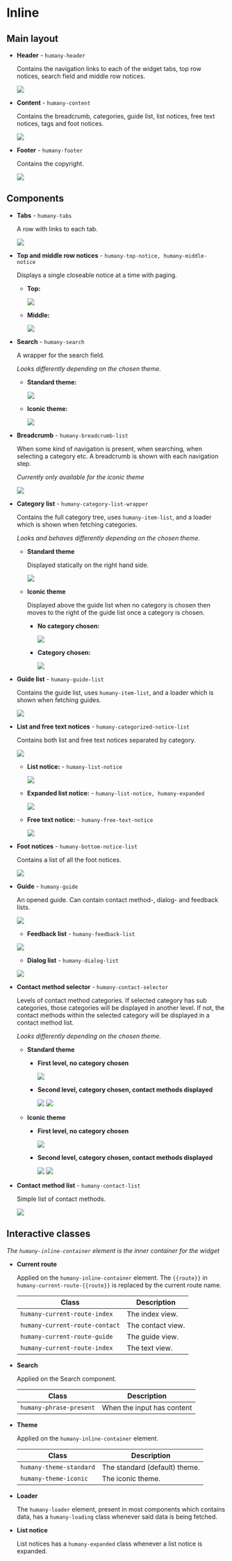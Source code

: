 
# Inline
## Main layout

- **Header** - `humany-header`

    Contains the navigation links to each of the widget tabs, top row notices, search field and middle row notices.

    ![](images/header.png)
  
- **Content** - `humany-content`

    Contains the breadcrumb, categories, guide list, list notices, free text notices, tags and foot notices.

    ![](images/content.png)

- **Footer** - `humany-footer`

    Contains the copyright.

    ![](images/footer.png)

## Components

- **Tabs** - `humany-tabs`

    A row with links to each tab.

    ![](images/tabs.png)

- **Top and middle row notices** - `humany-top-notice, humany-middle-notice`
    
    Displays a single closeable notice at a time with paging.

    - **Top:**

        ![](images/top-row-notices.png)

    - **Middle:**

        ![](images/middle-row-notices.png)

- **Search** - `humany-search`
    
    A wrapper for the search field.
    
    *Looks differently depending on the chosen theme.*

    - **Standard theme:**

        ![](images/search-standard.png)

    - **Iconic theme:**

        ![](images/search-iconic.png)

- **Breadcrumb** - `humany-breadcrumb-list`

    When some kind of navigation is present, when searching, when selecting a category etc. A breadcrumb is shown with each navigation step.
    
    *Currently only available for the iconic theme*

    ![](images/breadcrumb.png)

- **Category list** - `humany-category-list-wrapper`

    Contains the full category tree, uses `humany-item-list`, and a loader which is shown when fetching categories. 
    
    *Looks and behaves differently depending on the chosen theme.*

    - **Standard theme**
    
      Displayed statically on the right hand side.

      ![](images/category-list-standard.png)

      
    - **Iconic theme**
    
      Displayed above the guide list when no category is chosen then moves to the right of the guide list once a category is chosen.

      - **No category chosen:**

         ![](images/category-list-iconic.png)

      - **Category chosen:**
      
        ![](images/category-list-iconic-category-chosen.png)

- **Guide list** - `humany-guide-list`

    Contains the guide list, uses `humany-item-list`, and a loader which is shown when fetching guides.

    ![](images/guide-list.png)

- **List and free text notices** - `humany-categorized-notice-list`

    Contains both list and free text notices separated by category.

    ![](images/categorized-notice-list.png)

    - **List notice:** - `humany-list-notice`

        ![](images/list-notice.png)

    - **Expanded list notice:** - `humany-list-notice, humany-expanded`

        ![](images/list-notice-expanded.png)
    
    - **Free text notice:** - `humany-free-text-notice`

        ![](images/free-text-notice.png)

- **Foot notices** - `humany-bottom-notice-list`

    Contains a list of all the foot notices.

    ![](images/foot-notices.png)

- **Guide** - `humany-guide`

    An opened guide. Can contain contact method-, dialog- and feedback lists.

    ![](images/guide.png)

    - **Feedback list** - `humany-feedback-list`

    ![](images/feedback-list.png)

    - **Dialog list** - `humany-dialog-list`
    
    ![](images/dialog-list.png)

- **Contact method selector** - `humany-contact-selector`

    Levels of contact method categories. If selected category has sub categories, those categories will be displayed in another level.
    If not, the contact methods within the selected category will be displayed in a contact method list.

    *Looks differently depending on the chosen theme.*

    - **Standard theme**

        - **First level, no category chosen**

            ![](images/contact-selector-standard.png)

        - **Second level, category chosen, contact methods displayed**

            ![](images/contact-selector-second-level-standard.png)
            ![](images/contact-selector-contact-methods-standard.png)


    - **Iconic theme**

        - **First level, no category chosen**

            ![](images/contact-selector-iconic.png)

        - **Second level, category chosen, contact methods displayed**

            ![](images/contact-selector-second-level-iconic.png)
            ![](images/contact-selector-contact-methods-iconic.png)

- **Contact method list** - `humany-contact-list`

    Simple list of contact methods.

    ![](images/contact-list.png)

## Interactive classes

_The `humany-inline-container` element is the inner container for the widget_

- **Current route**

    Applied on the `humany-inline-container` element. 
    The `{{route}}` in `humany-current-route-{{route}}` is replaced by the current route name.

    Class                           |Description
    --------------------------------|------------------
    `humany-current-route-index`    | The index view.
    `humany-current-route-contact`  | The contact view.
    `humany-current-route-guide`    | The guide view.
    `humany-current-route-index`    | The text view.

- **Search**

    Applied on the Search component.

    Class|Description
    -----|-----------
    `humany-phrase-present`|When the input has content

- **Theme**

    Applied on the `humany-inline-container` element.

    Class|Description
    -----|-----------
    `humany-theme-standard`|The standard (default) theme.
    `humany-theme-iconic`|The iconic theme.

- **Loader**

    The `humany-loader` element, present in most components which contains data, has a `humany-loading` class whenever said data is being fetched.

- **List notice**

    List notices has a `humany-expanded` class whenever a list notice is expanded.
